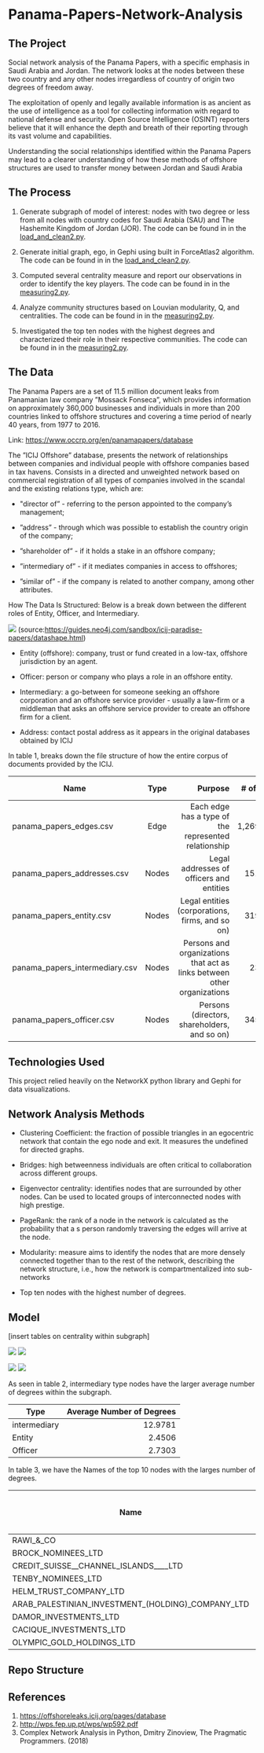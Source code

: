 # Panama-Papers-Network-Analysis

## The Project
Social network analysis of the Panama Papers, with a specific emphasis in Saudi Arabia and Jordan. The network looks at the nodes between these two country and any other nodes irregardless of country of origin two degrees of freedom away.

The exploitation of openly and legally available information is as ancient as the use of intelligence as a tool for collecting information with regard to national defense and security. Open Source Intelligence (OSINT) reporters believe that it will enhance the depth and breath of their reporting through its vast volume and capabilities.

Understanding the social relationships identified within the Panama Papers may lead to a clearer understanding of how these methods of offshore structures are used to transfer money between Jordan and Saudi Arabia


## The Process

1) Generate subgraph of model of interest: nodes with two degree or less from all nodes with country codes for Saudi Arabia (SAU) and The Hashemite Kingdom of Jordan (JOR).
The code can be found in in the [load_and_clean2.py]().

2) Generate initial graph, ego, in Gephi using built in ForceAtlas2 algorithm.
The code can be found in in the [load_and_clean2.py]().

3) Computed several centrality measure and report our observations in order to identify the key players.
The code can be found in in the [measuring2.py]().

4) Analyze community structures based on Louvian modularity, Q, and centralities.
The code can be found in in the [measuring2.py]().

5) Investigated the top ten nodes with the highest degrees and characterized their role in their respective communities. The code can be found in in the [measuring2.py]().

## The Data

The Panama Papers are a set of 11.5 million document leaks from Panamanian law company ”Mossack Fonseca”, which provides information on approximately 360,000 businesses and individuals in more than 200 countries linked to offshore structures and covering a time period of nearly 40 years, from 1977 to 2016.

Link: https://www.occrp.org/en/panamapapers/database

The  ”ICIJ  Offshore”  database,  presents  the  network  of  relationships  between  companies  and  individual  people  with  offshore  companies based in tax havens. Consists in a directed and unweighted network based on commercial  registration  of  all  types  of  companies  involved  in  the  scandal  and the existing relations type, which are:

* "director of” - referring to the person appointed to the company’s management;

* ”address” - through which was possible to establish the country origin of the company;

* ”shareholder of” - if it holds a stake in an offshore company;

* ”intermediary of” - if it mediates companies in access to offshores;

* ”similar of” - if the company is related to another company, among other attributes.

How The Data Is Structured:
Below is a break down between the different roles of Entity, Officer, and Intermediary.

![](images/shapeofthedata.png)
(source:https://guides.neo4j.com/sandbox/icij-paradise-papers/datashape.html)

* Entity (offshore): company, trust or fund created in a low-tax, offshore
   jurisdiction by an agent.

* Officer: person or company who plays a role in an offshore entity.

* Intermediary: a go-between for someone seeking an offshore corporation
  and an offshore service provider - usually a law-firm or a middleman that
  asks an offshore service provider to create an offshore firm for a client.

* Address: contact postal address as it appears in the original databases
  obtained by ICIJ

In table 1, breaks down the file structure of how the entire corpus of documents provided by the ICIJ.


| Name          | Type          | Purpose | # of rows | Columns of interest |
| ------------- |:-------------:| -------:|----------:|------------:|
|  panama_papers_edges.csv    |    Edge       |   Each edge has a type of the represented relationship | 1,269,796    |   START_ID, TYPE, END_ID      |
| panama_papers_addresses.csv |    Nodes      |   Legal addresses of officers and entities  |   151,127  |      n/a   |
| panama_papers_entity.csv  |    Nodes      |   Legal entities (corporations, firms, and so on) |   319,421   |     name, jurisdiction    |
| panama_papers_intermediary.csv|    Nodes      |  Persons and organizations that act as links between other organizations| 23,642 |  name, country_code  |
| panama_papers_officer.csv  |    Nodes      | Persons (directors, shareholders, and so on)| 345,645 | name, country_code |

## Technologies Used
This project relied heavily on the NetworkX python library and Gephi for data visualizations.

## Network Analysis Methods

* Clustering Coefficient: the fraction of possible triangles in an egocentric network that contain the ego node and exit. It measures the undefined for directed graphs.

* Bridges: high  betweenness  individuals  are  often  critical  to  collaboration across different groups.

* Eigenvector centrality: identifies nodes that are surrounded by other nodes. Can be used to located groups of interconnected nodes with high prestige.

* PageRank: the rank of a node in the network is calculated as the probability that a s person randomly traversing the edges will arrive at the node.

* Modularity: measure aims to identify the nodes that are more densely connected together than to the rest of the network, describing the network structure, i.e., how the network is compartmentalized into sub-networks

* Top ten nodes with the highest number of degrees.

## Model

[insert tables on centrality within subgraph]

![](images/global.png)
![](images/legend_modularity.png)

![](images/zoom.png)
![](images/legend_types.png)

As seen in table 2, intermediary type nodes have the larger average number of degrees within the subgraph.

| Type          | Average Number of Degrees|
| ------------- |-------------:|
| intermediary | 12.9781|
| Entity | 2.4506|
| Officer | 2.7303|

In table 3, we have the Names of the top 10 nodes with the larges number of degrees.


| Name          | Type          | Number Number of Degrees |
| ------------- |-------------:| -------:|
|RAWI_&_CO |(intermediary) |1475|
|BROCK_NOMINEES_LTD |(officer) |243|
|CREDIT_SUISSE__CHANNEL_ISLANDS____LTD |(intermediary) |224|
|TENBY_NOMINEES_LTD |(officer) |219|
|HELM_TRUST_COMPANY_LTD |(officer) |182|
|ARAB_PALESTINIAN_INVESTMENT_(HOLDING)_COMPANY_LTD |(entity) |98|
|DAMOR_INVESTMENTS_LTD |(officer) |92|
|CACIQUE_INVESTMENTS_LTD |(officer) |83|
|OLYMPIC_GOLD_HOLDINGS_LTD |(officer) |67|

## Repo Structure

## References
1. https://offshoreleaks.icij.org/pages/database
2. http://wps.fep.up.pt/wps/wp592.pdf
2. Complex Network Analysis in Python, Dmitry Zinoview, The Pragmatic Programmers. (2018)
